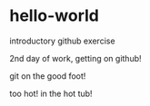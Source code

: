 # hello-world
introductory github exercise

2nd day of work, getting on github!

git on the good foot!

too hot!  in the hot tub!
